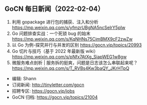 ## GoCN 每日新闻（2022-02-04）

1. 利用 gopackage 进行包的捕获、注入和分析 https://mp.weixin.qq.com/s/yfmzrUBgNA5ncSelrY5pIw
2. Go 问题排查实战：一个死锁 bug 的始末 https://mp.weixin.qq.com/s/KqNHNs75CimBMX9cF2zwZw
3. 以 Go 为例-探究并行与并发的区别 https://gocn.vip/topics/20993
4. Go 切片与技巧（基于 2022 年最新版 wiki）https://mp.weixin.qq.com/s/pNfx7AtXg_SiapWEG1w8gw
5. 微服务难点剖析 | 服务拆的挺爽，问题是日志该怎么串联起来呢？ https://mp.weixin.qq.com/s/T_RVBs4Kw3baQY_JKrHTpQ

- 编辑: Shann
- 订阅新闻: http://tinyletter.com/gocn
- 招聘专区: https://gocn.vip/jobs
- GoCN 归档: https://gocn.vip/topics/21004

